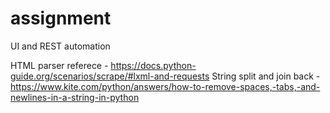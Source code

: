 # assignment
UI and REST automation

HTML parser referece - https://docs.python-guide.org/scenarios/scrape/#lxml-and-requests
String split and join back - https://www.kite.com/python/answers/how-to-remove-spaces,-tabs,-and-newlines-in-a-string-in-python
